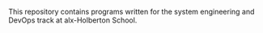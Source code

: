This repository contains programs written for the system engineering and DevOps track at alx-Holberton School.
